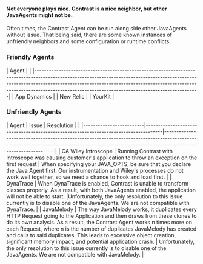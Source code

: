 <!--
title: "Running the Contrast Agent with other JavaAgents"
description: "How our Agent behaves in the presence of others"
-->

#### Not everyone plays nice. Contrast is a nice neighbor, but other JavaAgents might not be.

Often times, the Contrast Agent can be run along side other JavaAgents without issue. That being said, there are some known instances
of unfriendly neighbors and some configuration or runtime conflicts.

### Friendly Agents
| Agent                |                                                                                                                                                                                                                                                                    |
|-------------------------------------------------------------------------------------------------------------------------------------------------------------------------------------------------------------------------------------------------------------------------------------------------------------|
| App Dynamics |
| New Relic |
| YourKit |


### Unfriendly Agents
| Agent               | Issue               | Resolution  |                                                                                                                                                                                                                                                                    |
|-------------------------|-------------------------------------------------------------------------------------|---------------------------------------------------------------------------------------------------------------------------------------------------------------------------------------------|
| CA Wiley Introscope | Running Contrast with Introscope was causing customer's application to throw an exception on the first request | When specifying your JAVA_OPTS, be sure that you declare the Java Agent first. Our instrumentation and Wiley's processes do not work well together, so we need a chance to hook and load first. |
| DynaTrace | When DynaTrace is enabled, Contrast is unable to transform classes properly. As a result, with both JavaAgents enabled, the application will not be able to start. |Unfortunately, the only resolution to this issue currently is to disable one of the JavaAgents. We are not compatible with DynaTrace. |
| JavaMelody | The way JavaMelody works, it duplicates every HTTP Request going to the Application and then draws from these clones to do its own analysis. As a result, the Contrast Agent works n times more on each Request, where n is the number of duplicates JavaMelody has created and calls to said duplicates. This leads to excessive object creation, significant memory impact, and potential application crash. | Unfortunately, the only resolution to this issue currently is to disable one of the JavaAgents. We are not compatible with JavaMelody. |


